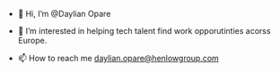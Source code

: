 - 👋 Hi, I’m @Daylian Opare
- 👀 I’m interested in helping tech talent find work opporutinties acorss Europe.


- 📫 How to reach me daylian.opare@henlowgroup.com

<!---
Daylian1/Daylian1 is a ✨ special ✨ repository because its `README.md` (this file) appears on your GitHub profile.
You can click the Preview link to take a look at your changes.
--->
